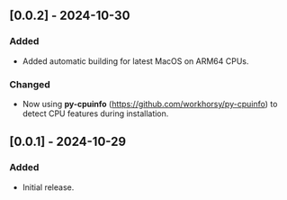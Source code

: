## [0.0.2] - 2024-10-30

### Added

- Added automatic building for latest MacOS on ARM64 CPUs.

### Changed

- Now using **py-cpuinfo** (https://github.com/workhorsy/py-cpuinfo)
  to detect CPU features during installation.



## [0.0.1] - 2024-10-29

### Added

- Initial release.
